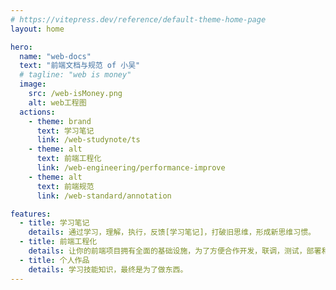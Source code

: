 ```yaml
---
# https://vitepress.dev/reference/default-theme-home-page
layout: home

hero:
  name: "web-docs"
  text: "前端文档与规范 of 小吴"
  # tagline: "web is money"
  image:
    src: /web-isMoney.png
    alt: web工程图
  actions:
    - theme: brand
      text: 学习笔记
      link: /web-studynote/ts
    - theme: alt
      text: 前端工程化
      link: /web-engineering/performance-improve
    - theme: alt
      text: 前端规范
      link: /web-standard/annotation

features:
  - title: 学习笔记
    details: 通过学习，理解，执行，反馈[学习笔记]，打破旧思维，形成新思维习惯。
  - title: 前端工程化
    details: 让你的前端项目拥有全面的基础设施，为了方便合作开发，联调，测试，部署和运维。
  - title: 个人作品
    details: 学习技能知识，最终是为了做东西。
---
```

